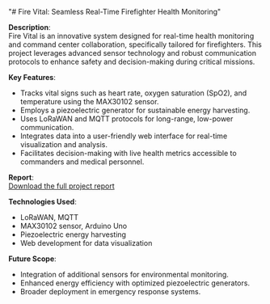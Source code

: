 "# Fire Vital: Seamless Real-Time Firefighter Health Monitoring" 


**Description**:  
Fire Vital is an innovative system designed for real-time health monitoring and command center collaboration, specifically tailored for firefighters. This project leverages advanced sensor technology and robust communication protocols to enhance safety and decision-making during critical missions.

**Key Features**:
- Tracks vital signs such as heart rate, oxygen saturation (SpO2), and temperature using the MAX30102 sensor.
- Employs a piezoelectric generator for sustainable energy harvesting.
- Uses LoRaWAN and MQTT protocols for long-range, low-power communication.
- Integrates data into a user-friendly web interface for real-time visualization and analysis.
- Facilitates decision-making with live health metrics accessible to commanders and medical personnel.

**Report**:  
[Download the full project report](./FireVital/FireVital_Report.pdf)

**Technologies Used**:
- LoRaWAN, MQTT
- MAX30102 sensor, Arduino Uno
- Piezoelectric energy harvesting
- Web development for data visualization

**Future Scope**:
- Integration of additional sensors for environmental monitoring.
- Enhanced energy efficiency with optimized piezoelectric generators.
- Broader deployment in emergency response systems.

